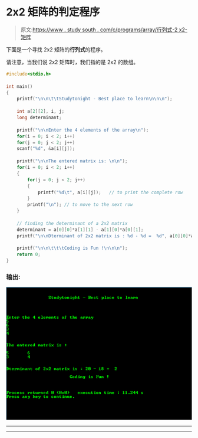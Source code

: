 # 2x2 矩阵的判定程序

> 原文:[https://www . study south . com/c/programs/array/行列式-2 x2-矩阵](https://www.studytonight.com/c/programs/array/determinant-of-2x2-matrix)

下面是一个寻找 2x2 矩阵的**行列式**的程序。

请注意，当我们说 2x2 矩阵时，我们指的是 2x2 的数组。

```cpp
#include<stdio.h>

int main()
{
    printf("\n\n\t\tStudytonight - Best place to learn\n\n\n");

    int a[2][2], i, j;
    long determinant;

    printf("\n\nEnter the 4 elements of the array\n");
    for(i = 0; i < 2; i++)
    for(j = 0; j < 2; j++)
    scanf("%d", &a[i][j]);

    printf("\n\nThe entered matrix is: \n\n");
    for(i = 0; i < 2; i++)
    {
        for(j = 0; j < 2; j++)
        {
            printf("%d\t", a[i][j]);   // to print the complete row
        }
        printf("\n"); // to move to the next row
    }

    // finding the determinant of a 2x2 matrix
    determinant = a[0][0]*a[1][1] - a[1][0]*a[0][1];
    printf("\n\nDterminant of 2x2 matrix is : %d - %d =  %d", a[0][0]*a[1][1], a[1][0]*a[0][1], determinant);

    printf("\n\n\t\t\tCoding is Fun !\n\n\n");
    return 0;
}
```

### 输出:

![C program to find Determinant of 2X2 Matrix](img/3db4804c7ecc8e9067412e1ac4050551.png)

* * *

* * *